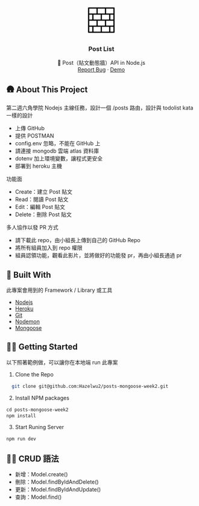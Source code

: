 
<div align="center">
  <a href="https://github.com/Hazelwu2/posts-mongoose-week2.git">
    <img src="./logo.png" alt="Logo" width="80" height="80">
  </a>

  <h3 align="center">Post List</h3>

  <p align="center">
    📆 Post（貼文動態牆）API in Node.js
    <br />
    <a href="https://github.com/Hazelwu2/posts-mongoose-week2/issues">Report Bug</a>
    ·
    <a href="https://posts-mongoose-week2.herokuapp.com/">Demo</a>
  </p>
</div>

## 🛖 About This Project
第二週六角學院 Nodejs 主線任務，設計一個 /posts 路由，設計與 todolist kata 一樣的設計

* 上傳 GitHub
* 提供 POSTMAN
* config.env 忽略，不能在 GitHub 上
* 請連接 mongodb 雲端 atlas 資料庫
* dotenv 加上環境變數，讓程式更安全
* 部署到 heroku 主機

功能面
* Create：建立 Post 貼文
* Read：閱讀 Post 貼文
* Edit：編輯 Post 貼文
* Delete：刪除 Post 貼文

多人協作以發 PR 方式
* 請下載此 repo，由小組長上傳到自己的 GitHub Repo
* 將所有組員加入到 repo 權限
* 組員認領功能，觀看此影片，並將做好的功能發 pr，再由小組長通過 pr


## 🔨 Built With
此專案會用到的 Framework / Library 或工具

* [Nodejs](https://github.com/nodejs)
* [Heroku](https://www.heroku.com/)
* [Git](https://git-scm.com/)
* [Nodemon](https://www.npmjs.com/package/nodemon)
* [Mongoose](https://mongoosejs.com/)

## 👨‍💻 Getting Started
以下照著範例做，可以讓你在本地端 run 此專案

1. Clone the Repo
  ```sh
    git clone git@github.com:Hazelwu2/posts-mongoose-week2.git
  ```
2. Install NPM packages
  ```
  cd posts-mongoose-week2
  npm install
  ```
3. Start Runing Server
  ```
  npm run dev
  ```

## 👨‍💻 CRUD 語法
- 新增：Model.create()
- 刪除：Model.findByIdAndDelete()
- 更新：Model.findByIdAndUpdate()
- 查詢：Model.find()